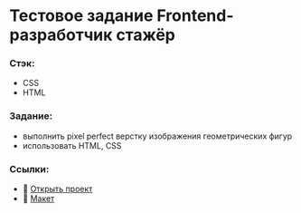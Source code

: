 # Тестовое задание Frontend-разработчик стажёр

### Стэк:
* CSS
* HTML

### Задание:
* выполнить pixel perfect верстку изображения геометрических фигур
* использовать HTML, CSS

### Ссылки:
* :mag_right: [Открыть проект]()
* :pushpin:   [Макет](./images/tex.jpg)
